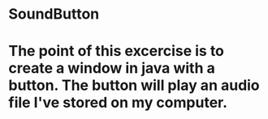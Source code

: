 # SoundButton
# The point of this excercise is to create a window in java with a button. The button will play an audio file I've stored on my computer.
